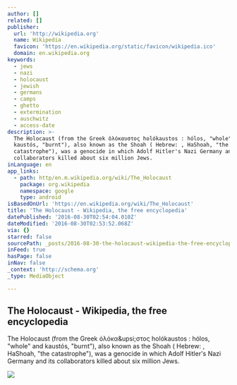 ```yaml
---
author: []
related: []
publisher:
  url: 'http://wikipedia.org'
  name: Wikipedia
  favicon: 'https://en.wikipedia.org/static/favicon/wikipedia.ico'
  domain: en.wikipedia.org
keywords:
  - jews
  - nazi
  - holocaust
  - jewish
  - germans
  - camps
  - ghetto
  - extermination
  - auschwitz
  - access-date
description: >-
  The Holocaust (from the Greek ὁλόκαυστος holókaustos : hólos, "whole" and
  kaustós, "burnt"), also known as the Shoah ( Hebrew: , HaShoah, "the
  catastrophe"), was a genocide in which Adolf Hitler's Nazi Germany and its
  collaborators killed about six million Jews.
inLanguage: en
app_links:
  - path: http/en.m.wikipedia.org/wiki/The_Holocaust
    package: org.wikipedia
    namespace: google
    type: android
isBasedOnUrl: 'https://en.wikipedia.org/wiki/The_Holocaust'
title: 'The Holocaust - Wikipedia, the free encyclopedia'
datePublished: '2016-08-30T02:54:04.010Z'
dateModified: '2016-08-30T02:53:52.068Z'
via: {}
starred: false
sourcePath: _posts/2016-08-30-the-holocaust-wikipedia-the-free-encyclopedia.md
inFeed: true
hasPage: false
inNav: false
_context: 'http://schema.org'
_type: MediaObject

---
```

<article style=""><h1>The Holocaust - Wikipedia, the free encyclopedia</h1><p>The Holocaust (from the Greek ὁλόκα&amp;upsi;στος holókaustos : hólos, "whole" and kaustós, "burnt"), also known as the Shoah ( Hebrew: , HaShoah, "the catastrophe"), was a genocide in which Adolf Hitler's Nazi Germany and its collaborators killed about six million Jews.</p><img src="https://upload.wikimedia.org/wikipedia/commons/thumb/8/89/Selection_Birkenau_ramp.jpg/220px-Selection_Birkenau_ramp.jpg" /></article>